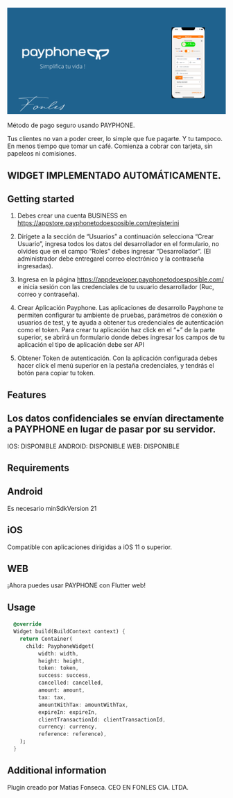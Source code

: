 <!-- 
This README describes the package. If you publish this package to pub.dev,
this README's contents appear on the landing page for your package.

For information about how to write a good package README, see the guide for
[writing package pages](https://dart.dev/guides/libraries/writing-package-pages). 

For general information about developing packages, see the Dart guide for
[creating packages](https://dart.dev/guides/libraries/create-library-packages)
and the Flutter guide for
[developing packages and plugins](https://flutter.dev/developing-packages). 
-->






  

![payphone-flutter_cover](https://github.com/Matiasfons/payphone_flutter/blob/main/images/image.png)




Método de pago seguro usando PAYPHONE.

Tus clientes no van a poder creer, lo simple que fue pagarte.
Y tu tampoco.
En menos tiempo que tomar un café. Comienza a cobrar con tarjeta, sin papeleos ni comisiones.

## WIDGET IMPLEMENTADO AUTOMÁTICAMENTE.

## Getting started

1. Debes crear una cuenta BUSINESS en https://appstore.payphonetodoesposible.com/registerini

2. Dirígete a la sección de “Usuarios” a continuación selecciona “Crear Usuario”, ingresa todos los datos del desarrollador en el formulario, no olvides que en el campo “Roles” debes ingresar “Desarrollador”. (El administrador debe entregarel correo electrónico y la contraseña ingresadas).

3. Ingresa en la página https://appdeveloper.payphonetodoesposible.com/ e inicia sesión con las credenciales de tu usuario desarrollador (Ruc, correo y contraseña).

4. Crear Aplicación Payphone. Las aplicaciones de desarrollo Payphone te permiten configurar tu ambiente de pruebas, parámetros de conexión o usuarios de test, y te ayuda a obtener tus credenciales de autenticación como el token. Para crear tu aplicación haz click en  el “+”  de la parte superior, se abrirá un formulario donde debes ingresar los campos de tu aplicación el tipo de aplicación debe ser API 

5. Obtener Token de autenticación. Con la aplicación configurada debes hacer click el menú superior en la pestaña credenciales, y tendrás el botón para copiar tu token.


## Features

## Los datos confidenciales se envían directamente a PAYPHONE en lugar de pasar por su servidor.

IOS: DISPONIBLE
ANDROID: DISPONIBLE
WEB: DISPONIBLE

## Requirements

## Android

Es necesario minSdkVersion 21

## iOS
Compatible con aplicaciones dirigidas a iOS 11 o superior.

## WEB
¡Ahora puedes usar PAYPHONE con Flutter web! 


## Usage

```dart
  @override
  Widget build(BuildContext context) {
    return Container(
      child: PayphoneWidget(
          width: width,
          height: height,
          token: token,
          success: success,
          cancelled: cancelled,
          amount: amount,
          tax: tax,
          amountWithTax: amountWithTax,
          expireIn: expireIn,
          clientTransactionId: clientTransactionId,
          currency: currency,
          reference: reference),
    );
  }
```

## Additional information

Plugin creado por Matias Fonseca. CEO EN FONLES CIA. LTDA.


